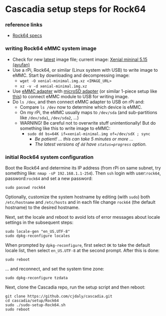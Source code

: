 # Cascadia setup steps for Rock64

### reference links

* [Rock64 specs](https://www.pine64.org/?page_id=7147)

### writing Rock64 eMMC system image

* Check for new [latest](https://github.com/ayufan-rock64/linux-build/releases/latest) image file; current image: [Xenial mininal 5.15 (ayufan)](https://github.com/ayufan-rock64/linux-build/releases/download/0.5.15/xenial-minimal-rock64-0.5.15-136-arm64.img.xz)
* Use a rPi, Rock64, or similar (Linux system with USB) to write image to eMMC. Start by downloading and decompressing image:
  * `wget -O xenial-minimal.img.xz <IMAGE_URL>`
  * `xz -v -d xenial-minimal.img.xz`
* Use [eMMC adapter](https://ameridroid.com/products/emmc-adapter) with [microSD adapter](https://ameridroid.com/products/transcend-usb30-microsd-adapter) (or similar 1-piece setup like [this](https://www.pine64.org/?product=usb-adapter-for-emmc-module)) to connect eMMC module to USB for writing image.
* Do `ls /dev`, and then connect eMMC adapter to USB on rPi and:
  * Compare `ls /dev` now to determine which device is eMMC.
  * On my rPi, the eMMC usually maps to `/dev/sda` (and sub-partitions like `/dev/sda1`, `/dev/sda2`, ...)
  * WARNING! Be careful not to overwrite stuff unintentionally! But do something like this to write image to eMMC:
    * `sudo dd bs=64K if=xenial-minimal.img of=/dev/sdX ; sync`
      * _Be patient! ... this can take 5 minutes or more ..._
      * _The latest versions of `dd` have `status=progress` option._

### initial Rock64 system configuration

Boot the Rock64 and determine its IP address (from rPi on same subnet, try something like: `nmap -sP 192.168.1.1-254`). Then `ssh` login with user:`rock64`, password:`rock64` and set a new password:

    sudo passwd rock64
    
Optionally, customize the system hostname by editing (with `sudo`) both `/etc/hostname` and `/etc/hosts` and in each file change `rock64` (the default hostname) to the desired hostname.

Next, set the locale and reboot to avoid lots of error messages about locale settings in the subsequent steps:

    sudo locale-gen "en_US.UTF-8"
    sudo dpkg-reconfigure locales
    
When prompted by `dpkg-reconfigure`, first select `OK` to take the default locale list, then select `en_US.UTF-8` at the second prompt.  After this is done:

    sudo reboot

... and reconnect, and set the system time zone:

    sudo dpkg-reconfigure tzdata

Next, clone the Cascadia repo, run the setup script and then reboot:

    git clone https://github.com/cjdaly/cascadia.git
    cd cascadia/setup/Rock64
    sudo ./sudo-setup-Rock64.sh
    sudo reboot

